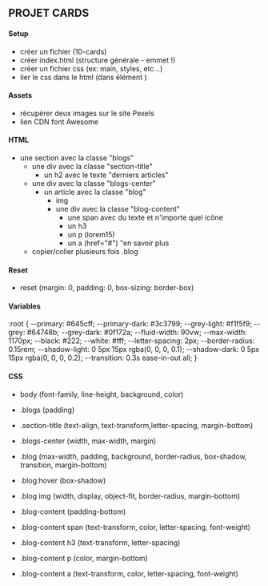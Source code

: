## PROJET CARDS

#### Setup

- créer un fichier (10-cards)
- créer index.html (structure générale - emmet !)
- créer un fichier css (ex: main, styles, etc...)
- lier le css dans le html (dans élément <head>)

#### Assets

- récupérer deux images sur le site Pexels
- lien CDN font Awesome

#### HTML

- une section avec la classe "blogs"
  - une div avec la classe "section-title"
    - un h2 avec le texte "derniers articles"
  - une div avec la classe "blogs-center"
    - un article avec la classe "blog"
      - img
      - une div avec la classe "blog-content"
        - une span avec du texte et n'importe quel icône
        - un h3
        - un p (lorem15)
        - un a (href="#") "en savoir plus
  - copier/coller plusieurs fois .blog

#### Reset

- reset (margin: 0, padding: 0, box-sizing: border-box)

#### Variables

:root {
--primary: #645cff;
--primary-dark: #3c3799;
--grey-light: #f1f5f9;
--grey: #64748b;
--grey-dark: #0f172a;
--fluid-width: 90vw;
--max-width: 1170px;
--black: #222;
--white: #fff;
--letter-spacing: 2px;
--border-radius: 0.15rem;
--shadow-light: 0 5px 15px rgba(0, 0, 0, 0.1);
--shadow-dark: 0 5px 15px rgba(0, 0, 0, 0.2);
--transition: 0.3s ease-in-out all;
}

#### CSS

- body (font-family, line-height, background, color)
- .blogs (padding)
- .section-title (text-align, text-transform,letter-spacing, margin-bottom)

- .blogs-center (width, max-width, margin)
- .blog (max-width, padding, background, border-radius, box-shadow, transition, margin-bottom)
- .blog:hover (box-shadow)

- .blog img (width, display, object-fit, border-radius, margin-bottom)

- .blog-content (padding-bottom)
- .blog-content span (text-transform, color, letter-spacing, font-weight)
- .blog-content h3 (text-transform, letter-spacing)
- .blog-content p (color, margin-bottom)
- .blog-content
  a (text-transform, color, letter-spacing, font-weight)
